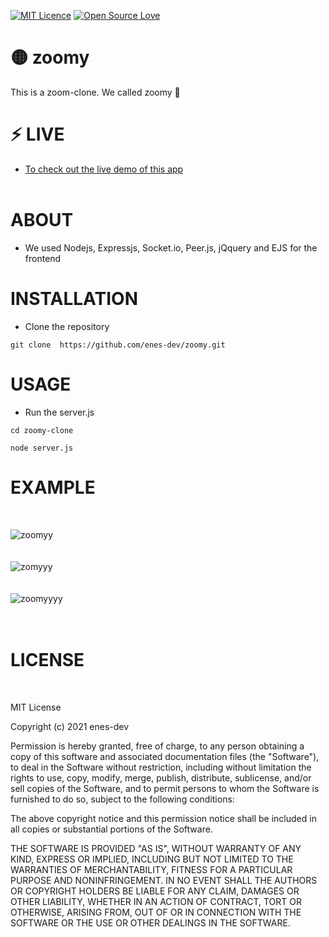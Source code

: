 [![MIT Licence](https://badges.frapsoft.com/os/mit/mit-150x33.png?v=103)](https://opensource.org/licenses/mit-license.php)  [![Open Source Love](https://badges.frapsoft.com/os/v1/open-source-200x33.png?v=103)](https://github.com/ellerbrock/open-source-badges/)

# 🟡  zoomy 
This is a zoom-clone. We called zoomy 🎥</br> 
     
 
# ⚡ LIVE 

 * <a href="https://zoomy-clone.herokuapp.com/">To check out the live demo of this app</a></br> </br> 
 

# ABOUT 
 * We used Nodejs, Expressjs, Socket.io, Peer.js, jQquery and EJS for the frontend
 

# INSTALLATION
 * Clone the repository </br>
 ```
 git clone  https://github.com/enes-dev/zoomy.git
 ```

# USAGE
 * Run the server.js 

```
cd zoomy-clone

node server.js
```
  

# EXAMPLE
</br>


![zoomyy](https://user-images.githubusercontent.com/72499839/111920896-99869080-8aa2-11eb-8ea6-8e1ddffeecfa.png)
</br></br></br>
![zomyyy](https://user-images.githubusercontent.com/72499839/111920979-2e898980-8aa3-11eb-85a6-8fd0e9fcf3c9.png)
</br></br></br>
![zoomyyyy](https://user-images.githubusercontent.com/72499839/111921030-71e3f800-8aa3-11eb-9bd5-0546423210de.png)
</br></br></br>


# LICENSE
</br>

MIT License

Copyright (c) 2021 enes-dev

Permission is hereby granted, free of charge, to any person obtaining a copy
of this software and associated documentation files (the "Software"), to deal
in the Software without restriction, including without limitation the rights
to use, copy, modify, merge, publish, distribute, sublicense, and/or sell
copies of the Software, and to permit persons to whom the Software is
furnished to do so, subject to the following conditions:

The above copyright notice and this permission notice shall be included in all
copies or substantial portions of the Software.

THE SOFTWARE IS PROVIDED "AS IS", WITHOUT WARRANTY OF ANY KIND, EXPRESS OR
IMPLIED, INCLUDING BUT NOT LIMITED TO THE WARRANTIES OF MERCHANTABILITY,
FITNESS FOR A PARTICULAR PURPOSE AND NONINFRINGEMENT. IN NO EVENT SHALL THE
AUTHORS OR COPYRIGHT HOLDERS BE LIABLE FOR ANY CLAIM, DAMAGES OR OTHER
LIABILITY, WHETHER IN AN ACTION OF CONTRACT, TORT OR OTHERWISE, ARISING FROM,
OUT OF OR IN CONNECTION WITH THE SOFTWARE OR THE USE OR OTHER DEALINGS IN THE
SOFTWARE.

